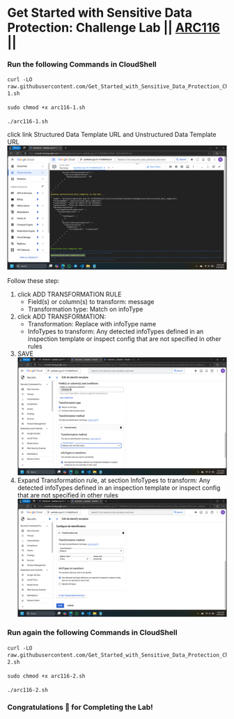 # Get Started with Sensitive Data Protection: Challenge Lab || [ARC116](https://www.cloudskillsboost.google/focuses/64782?parent=catalog) ||

### Run the following Commands in CloudShell

```
curl -LO raw.githubusercontent.com/Get_Started_with_Sensitive_Data_Protection_Challenge_Lab/arc116-1.sh

sudo chmod +x arc116-1.sh

./arc116-1.sh
```

click link Structured Data Template URL and Unstructured Data Template URL
![alt text](image-2.png)

Follow these step:

1. click ADD TRANSFORMATION RULE
   - Field(s) or column(s) to transform: message
   - Transformation type: Match on infoType
2. click ADD TRANSFORMATION:
   - Transformation: Replace with infoType name
   - InfoTypes to transform: Any detected infoTypes defined in an inspection template or inspect config that are not specified in other rules
3. SAVE
   ![alt text](image.png)
4. Expand Transformation rule, at section InfoTypes to transform: Any detected infoTypes defined in an inspection template or inspect config that are not specified in other rules
   ![alt text](image-1.png)

### Run again the following Commands in CloudShell

```
curl -LO raw.githubusercontent.com/Get_Started_with_Sensitive_Data_Protection_Challenge_Lab/arc116-2.sh

sudo chmod +x arc116-2.sh

./arc116-2.sh
```

### Congratulations 🎉 for Completing the Lab!
